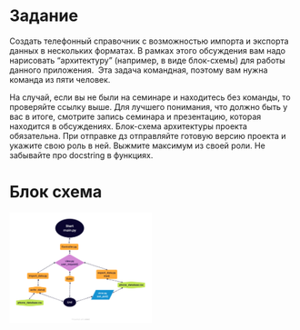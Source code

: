# Задание
Создать телефонный справочник с возможностью импорта и экспорта данных в нескольких форматах.
В рамках этого обсуждения вам надо нарисовать “архитектуру” (например, в виде блок-схемы) для работы данного приложения.
​
Эта задача командная, поэтому вам нужна команда из пяти человек.

На случай, если вы не были на семинаре и находитесь без команды, то проверяйте ссылку выше. Для лучшего понимания, что должно быть у вас в итоге, смотрите запись семинара и презентацию, которая находится в обсуждениях.
Блок-схема архитектуры проекта обязательна.
При отправке дз отправляйте готовую версию проекта и укажите свою роль в ней. Выжмите максимум из своей роли. Не забывайте про docstring в функциях.

# Блок схема

<img src="https://github.com/Oxpahha/Study/blob/main/GB/5.Module%20Python/7th%20seminar/Homework/Phonebook/map.png?raw=true" alt="MindMap" style="width:250px;"/>